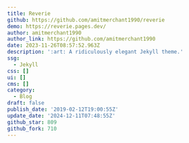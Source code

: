 ```yaml
---
title: Reverie
github: https://github.com/amitmerchant1990/reverie
demo: https://reverie.pages.dev/
author: amitmerchant1990
author_link: https://github.com/amitmerchant1990
date: 2023-11-26T08:57:52.963Z
description: ':art: A ridiculously elegant Jekyll theme.'
ssg:
  - Jekyll
css: []
ui: []
cms: []
category:
  - Blog
draft: false
publish_date: '2019-02-12T19:00:55Z'
update_date: '2024-12-11T07:48:55Z'
github_star: 809
github_fork: 710
---
```

